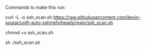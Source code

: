 Commands to make this run:

curl -L -o ssh_scan.sh https://raw.githubusercontent.com/kevin-soutar/unifi-auto-ssh/refs/heads/main/ssh_scan.sh

chmod +x ssh_scan.sh

sh ./ssh_scan.sh
